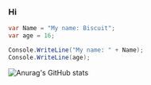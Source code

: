 ### Hi 

```C#
var Name = "My name: Biscuit";
var age = 16;

Console.WriteLine("My name: " + Name);
Console.WriteLine(age);
```

![Anurag's GitHub stats](https://github-readme-stats.vercel.app/api?username=BiscuiTheHobkin&show_icons=true&theme=radical)
